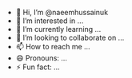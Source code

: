 - 👋 Hi, I’m @naeemhussainuk
- 👀 I’m interested in ...
- 🌱 I’m currently learning ...
- 💞️ I’m looking to collaborate on ...
- 📫 How to reach me ...
- 😄 Pronouns: ...
- ⚡ Fun fact: ...

<!---
naeemhussainuk/naeemhussainuk is a ✨ special ✨ repository because its `README.md` (this file) appears on your GitHub profile.
You can click the Preview link to take a look at your changes.
--->
